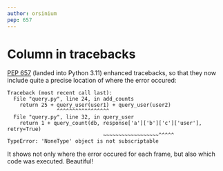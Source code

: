 ```yaml
---
author: orsinium
pep: 657
---
```


# Column in tracebacks

[PEP 657](https://peps.python.org/pep-0657/) (landed into Python 3.11) enhanced tracebacks, so that they now include quite a precise location of where the error occured:

```plain
Traceback (most recent call last):
  File "query.py", line 24, in add_counts
    return 25 + query_user(user1) + query_user(user2)
                ^^^^^^^^^^^^^^^^^
  File "query.py", line 32, in query_user
    return 1 + query_count(db, response['a']['b']['c']['user'], retry=True)
                               ~~~~~~~~~~~~~~~~~~^^^^^
TypeError: 'NoneType' object is not subscriptable
```

It shows not only where the error occured for each frame, but also which code was executed. Beautiful!
